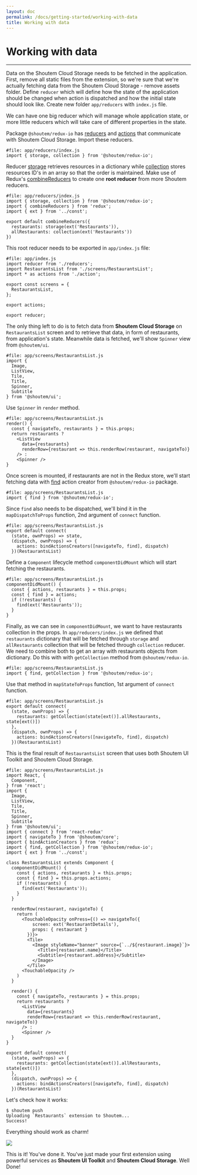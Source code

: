 ```yaml
---
layout: doc
permalink: /docs/getting-started/working-with-data
title: Working with data
---
```


# Working with data
<hr />

Data on the Shoutem Cloud Storage needs to be fetched in the application. First, remove all static files from the extension, so we're sure that we're actually fetching data from the Shoutem Cloud Storage - remove assets folder. Define `reducer` which will define how the state of the application should be changed when action is dispatched and how the initial state should look like. Create new folder `app/reducers` with `index.js` file.

We can have one big reducer which will manage whole application state, or more little reducers which will take care of different properties in the state. 

Package `@shoutem/redux-io` has [reducers](/docs/coming-soon) and [actions](/docs/coming-soon) that communicate with Shoutem Cloud Storage. Import these reducers.

```javascript{1}
#file: app/reducers/index.js
import { storage, collection } from '@shoutem/redux-io';
```

Reducer [storage](/docs/coming-soon) retrieves resources in a dictionary while [collection](/docs/coming-soon) stores resources ID's in an array so that the order is maintained. Make use of Redux's [combineReducers](http://redux.js.org/docs/api/combineReducers.html) to create one **root reducer** from more Shoutem reducers. 

```javascript{2-8}
#file: app/reducers/index.js
import { storage, collection } from '@shoutem/redux-io';
import { combineReducers } from 'redux';
import { ext } from '../const';

export default combineReducers({
  restaurants: storage(ext('Restaurants')),
  allRestaurants: collection(ext('Restaurants'))
})
```

This root reducer needs to be exported in `app/index.js` file:

```javascript{1,11}
#file: app/index.js
import reducer from './reducers';
import RestaurantsList from './screens/RestaurantsList';
import * as actions from './action';

export const screens = {
  RestaurantsList,
};

export actions;

export reducer;
```

The only thing left to do is to fetch data from **Shoutem Cloud Storage** on `RestaurantsList` screen and to retrieve that data, in form of restaurants, from application's state. Meanwhile data is fetched, we'll show `Spinner` view from `@shoutem/ui`.

```javascript{6}
#file: app/screens/RestaurantsList.js
import {
  Image,
  ListView,
  Tile,
  Title,
  Spinner,
  Subtitle
} from '@shoutem/ui';
```

Use `Spinner` in `render` method.

```JSX{3-8}
#file: app/screens/RestaurantsList.js
render() {
  const { navigateTo, restaurants } = this.props;
  return restaurants ? 
    <ListView
      data={restaurants}
      renderRow={restaurant => this.renderRow(restaurant, navigateTo)}
    /> :
    <Spinner />
}
```

Once screen is mounted, if restaurants are not in the Redux store, we'll start fetching data with [find](/docs/coming-soon) action creator from `@shoutem/redux-io` package.

```javascript{1}
#file: app/screens/RestaurantsList.js
import { find } from '@shoutem/redux-io';
```

Since `find` also needs to be dispatched, we'll bind it in the `mapDispatchToProps` function, 2nd argument of `connect` function.

```javascript{4}
#file: app/screens/RestaurantsList.js
export default connect(
  (state, ownProps) => state,
  (dispatch, ownProps) => {
    actions: bindActionsCreators([navigateTo, find], dispatch)
  })(RestaurantsList)
```

Define a `Component` lifecycle method `componentDidMount` which will start fetching the restaurants.

```javascript{1-7}
#file: app/screens/RestaurantsList.js
componentDidMount() {
  const { actions, restaurants } = this.props;
  const { find } = actions;
  if (!restaurants) {
    find(ext('Restaurants'));
  }
}
```

Finally, as we can see in `componentDidMount`, we want to have restaurants collection in the props. In `app/reducers/index.js` we defined that `restaurants` dictionary that will be fetched through `storage` and `allRestaurants` collection that will be fetched through `collection` reducer. We need to combine both to get an array with restaurants objects from dictionary. Do this with with `getCollection` method from `@shoutem/redux-io`.

```javascript{1}
#file: app/screens/RestaurantsList.js
import { find, getCollection } from '@shoutem/redux-io';
```

Use that method in `mapStateToProps` function, 1st argument of `connect` function.

```javascript{3}
#file: app/screens/RestaurantsList.js
export default connect(
  (state, ownProps) => {
    restaurants: getCollection(state[ext()].allRestaurants, state[ext()])
  },
  (dispatch, ownProps) => {
    actions: bindActionsCreators([navigateTo, find], dispatch)
  })(RestaurantsList)
```

This is the final result of `RestaurantsList` screen that uses both Shoutem UI Toolkit and Shoutem Cloud Storage.

```JSX{9,15,19-25,44-50,55-57,59}
#file: app/screens/RestaurantsList.js
import React, {
  Component,
} from 'react';
import {
  Image,
  ListView,
  Tile,
  Title,
  Spinner,
  Subtitle
} from '@shoutem/ui';
import { connect } from 'react-redux'
import { navigateTo } from '@shoutem/core';
import { bindActionCreators } from 'redux';
import { find, getCollection } from '@shoutem/redux-io';
import { ext } from '../const';

class RestaurantsList extends Component {
  componentDidMount() {
    const { actions, restaurants } = this.props;
    const { find } = this.props.actions;
    if (!restaurants) {
      find(ext('Restaurants'));
    }
  }

  renderRow(restaurant, navigateTo) {
    return (
      <TouchableOpacity onPress={() => navigateTo({
          screen: ext('RestaurantDetails'),
          props: { restaurant }
        })}>
        <Tile>
          <Image styleName="banner" source={`../${restaurant.image}`}>
            <Title>{restaurant.name}</Title>
            <Subtitle>{restaurant.address}</Subtitle>
          </Image>
        </Tile>
      <TouchableOpacity />
    )
  }

  render() {
    const { navigateTo, restaurants } = this.props;
    return restaurants ? 
      <ListView
        data={restaurants}
        renderRow={restaurant => this.renderRow(restaurant, navigateTo)}
      /> :
      <Spinner />
  }
}

export default connect(
  (state, ownProps) => {
    restaurants: getCollection(state[ext()].allRestaurants, state[ext()])
  },
  (dispatch, ownProps) => {
    actions: bindActionsCreators([navigateTo, find], dispatch)
  })(RestaurantsList)
```

Let's check how it works:

```ShellSession
$ shoutem push
Uploading `Restaurants` extension to Shoutem...
Success!
```

Everything should work as charm!

<p class="image">
<img src='{{ site.baseurl }}/img/getting-started/working-with-data.png'/>
</p>

This is it! You've done it. You've just made your first extension using powerful services as **Shoutem UI Toolkit** and **Shoutem Cloud Storage**. Well Done!
